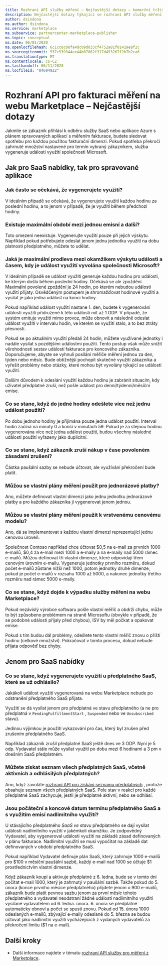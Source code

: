 ```yaml
---
title: Rozhraní API služby měření – Nejčastější dotazy – komerční tržiště Microsoftu
description: Nejčastější dotazy týkající se rozhraní API služby měření pro SaaS nabízí v Microsoft AppSource a Azure Marketplace.
author: dsindona
ms.author: dsindona
ms.service: marketplace
ms.subservice: partnercenter-marketplace-publisher
ms.topic: conceptual
ms.date: 06/01/2020
ms.openlocfilehash: 6c1cc8c08fa4dc09d033cf4752a81f01419e8f2c
ms.sourcegitcommit: 537c539344ee44b07862f317d453267f2b7b2ca6
ms.translationtype: MT
ms.contentlocale: cs-CZ
ms.lasthandoff: 06/11/2020
ms.locfileid: "84694922"
---
```

# <a name="marketplace-metered-billing-apis---faq"></a>Rozhraní API pro fakturaci měření na webu Marketplace – Nejčastější dotazy

Jakmile se zákazník přihlásí k odběru služby SaaS nebo aplikace Azure s plánem spravovaných aplikací s měřením fakturace, budete sledovat spotřebu pro každou použitou fakturační dimenzi.  Pokud spotřeba překročí zahrnuté množství nastavené pro termín vybraný zákazníkem, služba vygeneruje události využití společnosti Microsoft.

## <a name="for-both-saas-offers-and-managed-apps"></a>Jak pro SaaS nabídky, tak pro spravované aplikace

### <a name="how-often-is-it-expected-to-emit-usage"></a>Jak často se očekává, že vygenerujete využití?

V ideálním případě se očekává, že vygenerujete využití každou hodinu za poslední hodinu, a to jenom v případě, že je využití během předchozí hodiny.

### <a name="is-there-a-maximal-period-between-one-emission-and-the-next-one"></a>Existuje maximální období mezi jednou emisní a další?

Toto omezení neexistuje. Vygenerujte využití pouze při jejich výskytu. Například pokud potřebujete odeslat jenom jednu jednotku využití na dobu platnosti předplatného, můžete to udělat.

### <a name="what-is-the-maximum-delay-between-the-time-an-event-occurs-and-the-time-a-usage-event-is-emitted-to-microsoft"></a>Jaká je maximální prodleva mezi okamžikem výskytu události a časem, kdy je událost využití vyvolána společnosti Microsoft?

V ideálním případě se událost využití generuje každou hodinu pro události, ke kterým došlo během poslední hodiny. Očekává se ale zpoždění. Maximální povolené zpoždění je 24 hodin, po kterém nebudou události využití přijaty. Osvědčeným postupem je shromažďovat hodinové využití a vysílat je jako jedna událost na konci hodiny.

Pokud například událost využití nastane 1. den, budete k vygenerování události využití přidružené k této události mít až 1 ODP.  V případě, že systém emituje využití mimo provoz, může obnovit a následně odeslat událost využití v intervalu hodin, ve kterém se využití stalo, a to bez ztráty přesnosti.

Pokud se po aktuálním využití předali 24 hodin, můžete využívané jednotky i nadále vysílat s pozdějšími událostmi použití.  Tento postup však může snížit věrohodnosti sestav událostí fakturace pro koncového zákazníka.  Doporučujeme, abyste se vyhnuli posílání měřiče měření jednou za den, týden nebo měsíc.  Bude obtížnější pochopit skutečné využití zákazníka a vyřešit problémy nebo otázky, které mohou být vyvolány týkající se událostí využití.

Dalším důvodem k odeslání využití každou hodinu je zabránit situacím, kdy uživatel předplatné zruší, než pošle událost pro denní/týdenní/měsíční emise.

### <a name="what-happens-when-you-send-more-than-one-usage-event-in-the-same-hour"></a>Co se stane, když do jedné hodiny odešlete více než jednu událost použití?

Po dobu jednoho hodiny je přijímána pouze jedna událost použití. Interval hodin začíná na minuty 0 a končí v minutách 59.  Pokud je za stejnou hodinu vygenerována více než jedna událost použití, budou všechny následné události použití vyřazeny jako duplicitní.

### <a name="what-happens-when-the-customer-cancels-the-purchase-within-the-time-allowed-by-the-cancellation-policy"></a>Co se stane, když zákazník zruší nákup v čase povoleném zásadami zrušení?

Částka paušální sazby se nebude účtovat, ale využívání překročení bude platit.

### <a name="can-custom-meter-plans-be-used-for-one-time-payments"></a>Můžou se vlastní plány měření použít pro jednorázové platby?

Ano, můžete definovat vlastní dimenzi jako jednu jednotku jednorázové platby a pro každého zákazníka ji vygenerovat jenom jednou.

### <a name="can-custom-meter-plans-be-used-to-tiered-pricing-model"></a>Můžou se vlastní plány měření použít k vrstvenému cenovému modelu?

Ano, dá se implementovat s každou vlastní dimenzí reprezentující jednu cenovou úroveň.

Společnost Contoso například chce účtovat $0,5 na e-mail za prvních 1000 e-mailů, $0,4 za e-mail mezi 1000 a e-maily a na e-maily nad 5000 rámec e-mailů. Můžou definovat tři vlastní dimenze, které odpovídají třem cenovým úrovním e-mailu. Vygeneruje jednotky prvního rozměru, dokud počet e-mailů zůstane nižší než 1000, potom jednotky druhé dimenze, pokud je počet e-mailů v rozsahu 1000 až 5000, a nakonec jednotky třetího rozměru nad rámec 5000 e-maily.

### <a name="what-happens-if-the-marketplace-metering-service-has-an-outage"></a>Co se stane, když dojde k výpadku služby měření na webu Marketplace?

Pokud nezávislý výrobce softwaru pošle vlastní měřič a obdrží chybu, může to být způsobeno problémem na straně Microsoftu (obvykle v případě, že se podobné události přijaly před chybou), ISV by měl počkat a opakovat emise.

Pokud s tím budou dál problémy, odešlete tento vlastní měřič znovu o příští hodinu (celkové množství). Pokračovat v tomto procesu, dokud nebude přijata odpověď bez chyby.

## <a name="for-saas-offers-only"></a>Jenom pro SaaS nabídky

### <a name="what-happens-when-you-emit-usage-for-a-saas-subscription-that-has-been-unsubscribed-already"></a>Co se stane, když vygenerujete využití u předplatného SaaS, které se už odhlásilo?

Jakákoli událost využití vygenerovaná na webu Marketplace nebude po odstranění předplatného SaaS přijata.

Využití se dá vysílat jenom pro předplatná ve stavu předplatného (a ne pro předplatná v `PendingFulfillmentStart` , `Suspended` nebo ve `Unsubscribed` stavu).

Jedinou výjimkou je použití vykazování pro čas, který byl zrušen před zrušením předplatného SaaS.

Například zákazník zrušil předplatné SaaS ještě dnes ve 3 ODP. Nyní je 5 odp. Vydavatel stále může vysílat využití po dobu mezi 6 hodinami a 3 pm v dnešním SaaS předplatném.

### <a name="can-you-get-a-list-of-all-saas-subscriptions-including-active-and-unsubscribed-subscriptions"></a>Můžete získat seznam všech předplatných SaaS, včetně aktivních a odhlásilých předplatných?

Ano, když zavoláte [rozhraní API pro získání seznamu předplatných](https://docs.microsoft.com/azure/marketplace/partner-center-portal/pc-saas-fulfillment-api-v2#subscription-api) , protože obsahuje seznam všech předplatných SaaS. Pole stav v reakci pro každé předplatné SaaS zachycuje, jestli je předplatné aktivní, nebo se odhlásí.

### <a name="are-the-start-and-end-dates-of-saas-subscription-term-and-overage-usage-emission-connected"></a>Jsou počáteční a koncové datum termínu předplatného SaaS a s využitím emisí nadlimitního využití?

U stávajícího předplatného *SaaS ve stavu* předplatného se dají vysílat události nadlimitního využití v jakémkoli okamžiku. Je zodpovědný Vydavatel, aby vygeneroval události využití na základě zásad definovaných v plánu fakturace. Nadlimitní využití se musí vypočítat na základě dat definovaných v období předplatného SaaS. 

Pokud například Vydavatel definuje plán SaaS, který zahrnuje 1000 e-mailů pro $100 v měsíční paušální sazbě, každý e-mail nad 1000 se účtuje $1 prostřednictvím vlastní dimenze.

Když zákazník koupí a aktivuje předplatné z 6. ledna, bude se v tomto dni počítat e-mail 1000, který je zahrnutý v paušální sazbě. Takže pokud do 5. února (konce prvního měsíce předplatného) přijdete jenom o 900 e-mailů, zákazník bude platit pevnou sazbu jenom za první měsíc tohoto předplatného a vydavatel neodstraní žádné události nadlimitního využití vysílané vydavatelem od 6. ledna. února. 6. února se předplatné automaticky obnoví a počet se spustí znovu. Pokud od 15. února 1000 odeslaných e-mailů, zbývající e-maily odeslané do 5. března se budou účtovat jako nadlimitní využití vycházejících z vydaných vydavatelů za překročení limitu ($1 na e-mail).

## <a name="next-steps"></a>Další kroky

- Další informace najdete v tématu [rozhraní API služby pro měření z Marketplace](./marketplace-metering-service-apis.md).
